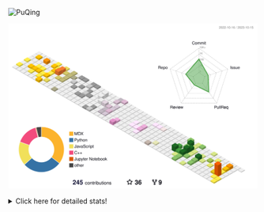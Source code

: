![PuQing](https://user-images.githubusercontent.com/27223114/171565019-9a56fae6-b08b-421f-99db-7e830da42371.png)

![](./profile-3d-contrib/profile-season-animate.svg)

<details>
<summary>Click here for detailed stats!</summary>

<!--START_SECTION:waka-->
![Lines of code](https://img.shields.io/badge/From%20Hello%20World%20I%27ve%20Written-816.9%20thousand%20lines%20of%20code-blue)

**🐱 My GitHub Data** 

> 📦 257.6 kB Used in GitHub's Storage 
 > 
> 🏆 200 Contributions in the Year 2023
 > 
> 🚫 Not Opted to Hire
 > 
> 📜 34 Public Repositories 
 > 
> 🔑 27 Private Repositories 
 > 
**I'm an Early 🐤** 

```text
🌞 Morning                461 commits         ████░░░░░░░░░░░░░░░░░░░░░   14.75 % 
🌆 Daytime                1556 commits        ████████████░░░░░░░░░░░░░   49.78 % 
🌃 Evening                296 commits         ██░░░░░░░░░░░░░░░░░░░░░░░   09.47 % 
🌙 Night                  813 commits         ███████░░░░░░░░░░░░░░░░░░   26.01 % 
```


📊 **This Week I Spent My Time On** 

```text
💬 Programming Languages: 
Markdown                 4 hrs 11 mins       ████████████████████████░   95.69 % 
Python                   10 mins             █░░░░░░░░░░░░░░░░░░░░░░░░   03.93 % 
JSON                     0 secs              ░░░░░░░░░░░░░░░░░░░░░░░░░   00.37 % 

🔥 Editors: 
Obsidian                 4 hrs 11 mins       ████████████████████████░   95.69 % 
VS Code                  11 mins             █░░░░░░░░░░░░░░░░░░░░░░░░   04.31 % 

💻 Operating System: 
Windows                  4 hrs 11 mins       ████████████████████████░   95.69 % 
Linux                    11 mins             █░░░░░░░░░░░░░░░░░░░░░░░░   04.31 % 
```


<!--END_SECTION:waka-->
</details>
